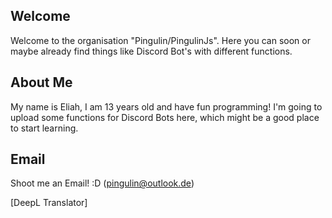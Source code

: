 ## Welcome

Welcome to the organisation "Pingulin/PingulinJs".
Here you can soon or maybe already find things like Discord Bot's with different functions. 

## About Me

My name is Eliah, I am 13 years old and have fun programming! I'm going to upload some functions for Discord Bots here, which might be a good place to start learning. 

## Email

Shoot me an Email! :D 
(pingulin@outlook.de)

[DeepL Translator]
